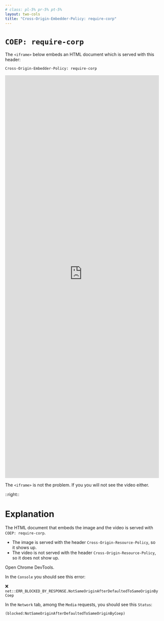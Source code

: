 ```yaml
---
# class: pl-5% pr-5% pt-5%
layout: two-cols
title: "Cross-Origin-Embedder-Policy: require-corp"
---
```

<h1><code>COEP: require-corp</code></h1>

<Transform scale="0.85">

The `<iframe>` below embeds an HTML document which is served with this header:

```txt
Cross-Origin-Embedder-Policy: require-corp
```

<div class="flex" style="height: 33vh;">
  <iframe src="https://kitchen-sink-demos.vercel.app/api/coep" height="100%" width="100%" frameborder="0" title="COEP Example"></iframe>
</div>

The `<iframe>` is not the problem. If you <Anchor href="https://kitchen-sink-demos.vercel.app/api/coep" text="visit the page directly" /> you will not see the video either.

</Transform>

::right::

<h1>Explanation</h1>

<Transform scale="0.85">

The HTML document that embeds the image and the video is served with `COEP: require-corp`.

- The image is served with the header `Cross-Origin-Resource-Policy`, so it shows up.
- The video is not served with the header `Cross-Origin-Resource-Policy`, so it does not show up.

<!-- <span class="color:accent">because the HTML document that embeds the video</span> was served with `COEP: require-corp`. -->

Open Chrome DevTools.

In the `Console` you should see this error:

<div class="bg-red-200">
❌ <code class="bg-red-200! break-all">net::ERR_BLOCKED_BY_RESPONSE.NotSameOriginAfterDefaultedToSameOriginByCoep</code>
</div>

In the `Network` tab, among the `Media` requests, you should see this `Status`:

```txt
(blocked:NotSameOriginAfterDefaultedToSameOriginByCoep)
```

</Transform>

<!--
The video would show up if either:

- it was embedded in a HTML document served with no `Cross-Origin-Embedder-Policy` header (in fact the video does show up in the slide about the same-origin policy).
- it was embedded in a HTML document served with `Cross-Origin-Embedder-Policy: unsafe-none` or `Cross-Origin-Embedder-Policy: credentialless`.

The stylesheet mvp.css is also blocked by `COEP: require-corp`.

[How to enable COOP and COEP reports on Report URI](https://report-uri.com/products/coep_reports)
-->
